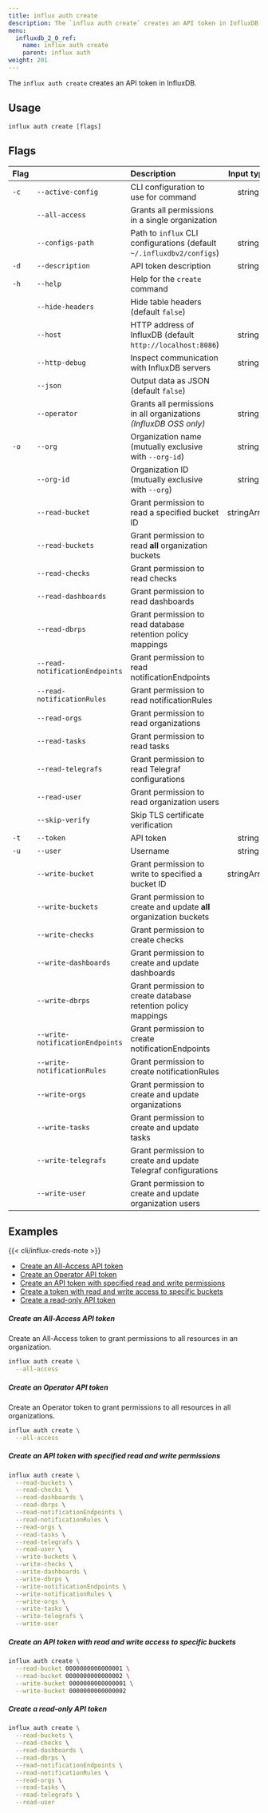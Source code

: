 ```yaml
---
title: influx auth create
description: The `influx auth create` creates an API token in InfluxDB.
menu:
  influxdb_2_0_ref:
    name: influx auth create
    parent: influx auth
weight: 201
---
```


The `influx auth create` creates an API token in InfluxDB.

## Usage
```
influx auth create [flags]
```

## Flags
| Flag |                                 | Description                                                           | Input type  | {{< cli/mapped >}}    |
|:-----|:--------------------------------|:----------------------------------------------------------------------|:-----------:|:----------------------|
| `-c` | `--active-config`               | CLI configuration to use for command                                  | string      |                       |
|      | `--all-access`                  | Grants all permissions in a single organization                       |             |                       |
|      | `--configs-path`                | Path to `influx` CLI configurations (default `~/.influxdbv2/configs`) | string      | `INFLUX_CONFIGS_PATH` |
| `-d` | `--description`                 | API token description                                                 | string      |                       |
| `-h` | `--help`                        | Help for the `create` command                                         |             |                       |
|      | `--hide-headers`                | Hide table headers (default `false`)                                  |             | `INFLUX_HIDE_HEADERS` |
|      | `--host`                        | HTTP address of InfluxDB (default `http://localhost:8086`)            | string      | `INFLUX_HOST`         |
|      | `--http-debug`                  | Inspect communication with InfluxDB servers                           | string      |                       |
|      | `--json`                        | Output data as JSON (default `false`)                                 |             | `INFLUX_OUTPUT_JSON`  |
|      | `--operator`                    | Grants all permissions in all organizations _(InfluxDB OSS only)_                          | string      |                       |
| `-o` | `--org`                         | Organization name (mutually exclusive with `--org-id`)                | string      | `INFLUX_ORG`          |
|      | `--org-id`                      | Organization ID (mutually exclusive with `--org`)                     | string      | `INFLUX_ORG_ID`       |
|      | `--read-bucket`                 | Grant permission to read a specified bucket ID                        | stringArray |                       |
|      | `--read-buckets`                | Grant permission to read **all** organization buckets                 |             |                       |
|      | `--read-checks`                 | Grant permission to read checks                                       |             |                       |
|      | `--read-dashboards`             | Grant permission to read dashboards                                   |             |                       |
|      | `--read-dbrps`                  | Grant permission to read database retention policy mappings           |             |                       |
|      | `--read-notificationEndpoints`  | Grant permission to read notificationEndpoints                        |             |                       |
|      | `--read-notificationRules`      | Grant permission to read notificationRules                            |             |                       |
|      | `--read-orgs`                   | Grant permission to read organizations                                |             |                       |
|      | `--read-tasks`                  | Grant permission to read tasks                                        |             |                       |
|      | `--read-telegrafs`              | Grant permission to read Telegraf configurations                      |             |                       |
|      | `--read-user`                   | Grant permission to read organization users                           |             |                       |
|      | `--skip-verify`                 | Skip TLS certificate verification                                     |             | `INFLUX_SKIP_VERIFY`  |
| `-t` | `--token`                       | API token                                                             | string      | `INFLUX_TOKEN`        |
| `-u` | `--user`                        | Username                                                              | string      |                       |
|      | `--write-bucket`                | Grant permission to write to specified a bucket ID                    | stringArray |                       |
|      | `--write-buckets`               | Grant permission to create and update **all** organization buckets    |             |                       |
|      | `--write-checks`                | Grant permission to create checks                                     |             |                       |
|      | `--write-dashboards`            | Grant permission to create and update dashboards                      |             |                       |
|      | `--write-dbrps`                 | Grant permission to create database retention policy mappings         |             |                       |
|      | `--write-notificationEndpoints` | Grant permission to create notificationEndpoints                      |             |                       |
|      | `--write-notificationRules`     | Grant permission to create notificationRules                          |             |                       |
|      | `--write-orgs`                  | Grant permission to create and update organizations                   |             |                       |
|      | `--write-tasks`                 | Grant permission to create and update tasks                           |             |                       |
|      | `--write-telegrafs`             | Grant permission to create and update Telegraf configurations         |             |                       |
|      | `--write-user`                  | Grant permission to create and update organization users              |             |                       |

## Examples

{{< cli/influx-creds-note >}}

- [Create an All-Access API token](#create-an-all-access-api-token)
- [Create an Operator API token](#create-an-operator-api-token)
- [Create an API token with specified read and write permissions](#create-an-api-token-with-specified-read-and-write-permissions)
- [Create a token with read and write access to specific buckets](#create-a-api-token-with-read-and-write-access-to-specific-buckets)
- [Create a read-only API token](#create-a-read-only-authentication-token)

##### Create an All-Access API token

Create an All-Access token to grant permissions to all resources in an organization.

```sh
influx auth create \
  --all-access 
```
##### Create an Operator API token

Create an Operator token to grant permissions to all resources in all organizations.

```sh
influx auth create \
  --all-access 
```

##### Create an API token with specified read and write permissions

```sh
influx auth create \
  --read-buckets \
  --read-checks \
  --read-dashboards \
  --read-dbrps \
  --read-notificationEndpoints \
  --read-notificationRules \
  --read-orgs \
  --read-tasks \
  --read-telegrafs \
  --read-user \
  --write-buckets \
  --write-checks \
  --write-dashboards \
  --write-dbrps \
  --write-notificationEndpoints \
  --write-notificationRules \
  --write-orgs \
  --write-tasks \
  --write-telegrafs \
  --write-user
```

##### Create an API token with read and write access to specific buckets

```sh
influx auth create \
  --read-bucket 0000000000000001 \
  --read-bucket 0000000000000002 \
  --write-bucket 0000000000000001 \
  --write-bucket 0000000000000002
```

##### Create a read-only API token
```sh
influx auth create \
  --read-buckets \
  --read-checks \
  --read-dashboards \
  --read-dbrps \
  --read-notificationEndpoints \
  --read-notificationRules \
  --read-orgs \
  --read-tasks \
  --read-telegrafs \
  --read-user
```
